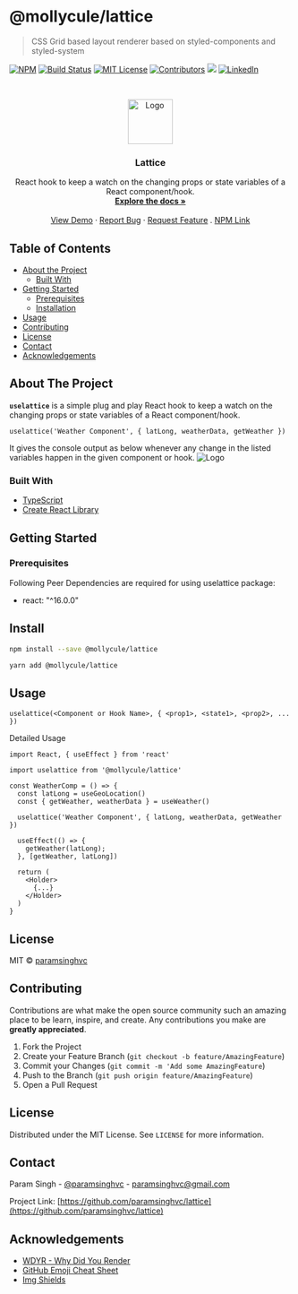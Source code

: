 # @mollycule/lattice

> CSS Grid based layout renderer based on styled-components and styled-system

<!-- PROJECT SHIELDS -->

[![NPM](https://img.shields.io/npm/v/@mollycule/lattice.svg?style=for-the-badge)](https://www.npmjs.com/package/@mollycule/lattice)
[![Build Status][build-shield]]()
[![MIT License][license-shield]][license-url]
[![Contributors][contributors-shield]]()
<img src="https://img.badgesize.io/paramsinghvc/lattice/master/dist/index.js?style=for-the-badge&compression=gzip&label=gzip+size&max=3000&softmax=2000">
[![LinkedIn][linkedin-shield]][linkedin-url]

<!-- PROJECT LOGO -->
<br />
<p align="center">
  <a href="https://github.com/paramsinghvc/lattice">
    <img src="https://user-images.githubusercontent.com/4329912/89673107-b5577080-d8dd-11ea-8938-532de92ba781.png" alt="Logo" width="80" height="80">
  </a>

  <h3 align="center">Lattice</h3>

  <p align="center">
    React hook to keep a watch on the changing props or state variables of a React component/hook.
    <br />
    <a href="https://www.npmjs.com/package/@mollycule/lattice"><strong>Explore the docs »</strong></a>
    <br />
    <br />
    <a href="https://codesandbox.io/s/lattice-demo-yfpb1?fontsize=14">View Demo</a>
    ·
    <a href="https://github.com/paramsinghvc/lattice/issues">Report Bug</a>
    ·
    <a href="https://github.com/paramsinghvc/lattice/issues">Request Feature</a>
    .
    <a href="https://www.npmjs.com/package/@mollycule/lattice">NPM Link</a>
  </p>
</p>

<!-- TABLE OF CONTENTS -->

## Table of Contents

- [About the Project](#about-the-project)
  - [Built With](#built-with)
- [Getting Started](#getting-started)
  - [Prerequisites](#prerequisites)
  - [Installation](#installation)
- [Usage](#usage)
- [Contributing](#contributing)
- [License](#license)
- [Contact](#contact)
- [Acknowledgements](#acknowledgements)

<!-- ABOUT THE PROJECT -->

## About The Project

**`uselattice`** is a simple plug and play React hook to keep a watch on the changing props or state variables of a React component/hook.

```
uselattice('Weather Component', { latLong, weatherData, getWeather })
```

It gives the console output as below whenever any change in the listed variables happen in the given component or hook.
<img src="https://user-images.githubusercontent.com/4329912/85898978-36a6e800-b7f5-11ea-9a46-0295c02c0e57.png" alt="Logo">

### Built With

- [TypeScript](https://www.typescriptlang.org/)
- [Create React Library](https://www.npmjs.com/package/create-react-library)

<!-- GETTING STARTED -->

## Getting Started

### Prerequisites

Following Peer Dependencies are required for using uselattice package:

- react: "^16.0.0"

## Install

```bash
npm install --save @mollycule/lattice

yarn add @mollycule/lattice
```

## Usage

```
uselattice(<Component or Hook Name>, { <prop1>, <state1>, <prop2>, ...  })
```

Detailed Usage

```tsx
import React, { useEffect } from 'react'

import uselattice from '@mollycule/lattice'

const WeatherComp = () => {
  const latLong = useGeoLocation()
  const { getWeather, weatherData } = useWeather()

  uselattice('Weather Component', { latLong, weatherData, getWeather })

  useEffect(() => {
    getWeather(latLong);
  }, [getWeather, latLong])

  return (
    <Holder>
      {...}
    </Holder>
  )
}
```

## License

MIT © [paramsinghvc](https://github.com/paramsinghvc)

<!-- CONTRIBUTING -->

## Contributing

Contributions are what make the open source community such an amazing place to be learn, inspire, and create. Any contributions you make are **greatly appreciated**.

1. Fork the Project
2. Create your Feature Branch (`git checkout -b feature/AmazingFeature`)
3. Commit your Changes (`git commit -m 'Add some AmazingFeature`)
4. Push to the Branch (`git push origin feature/AmazingFeature`)
5. Open a Pull Request

<!-- LICENSE -->

## License

Distributed under the MIT License. See `LICENSE` for more information.

<!-- CONTACT -->

## Contact

Param Singh - [@paramsinghvc](https://github.com/paramsinghvc) - paramsinghvc@gmail.com

Project Link: [https://github.com/paramsinghvc/lattice](https://github.com/paramsinghvc/lattice)

<!-- ACKNOWLEDGEMENTS -->

## Acknowledgements

- [WDYR - Why Did You Render](https://github.com/welldone-software/why-did-you-render)
- [GitHub Emoji Cheat Sheet](https://www.webpagefx.com/tools/emoji-cheat-sheet)
- [Img Shields](https://shields.io)

<!-- MARKDOWN LINKS & IMAGES -->

[build-shield]: https://img.shields.io/badge/build-passing-brightgreen.svg?style=for-the-badge
[contributors-shield]: https://img.shields.io/badge/contributors-1-orange.svg?style=for-the-badge
[license-shield]: https://img.shields.io/badge/license-MIT-blue.svg?style=for-the-badge
[license-url]: https://choosealicense.com/licenses/mit
[linkedin-shield]: https://img.shields.io/badge/-LinkedIn-black.svg?style=for-the-badge&logo=linkedin&colorB=0077B5
[linkedin-url]: https://www.linkedin.com/in/paramsinghvc
[product-screenshot]: https://user-images.githubusercontent.com/4329912/57970750-b895d200-79a2-11e9-9fdf-fcf80c8fce28.png
